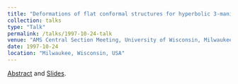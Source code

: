 ```yaml
---
title: "Deformations of flat conformal structures for hyperbolic 3-manifolds"
collection: talks
type: "Talk"
permalink: /talks/1997-10-24-talk
venue: "AMS Central Section Meeting, University of Wisconsin, Milwaukee"
date: 1997-10-24
location: "Milwaukee, Wisconsin, USA"
---
```


[Abstract](/files/abs1.pdf) and [Slides](/files/ams-milwaukee.pdf).
